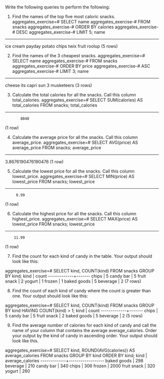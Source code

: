 Write the following queries to perform the following:

1.  Find the names of the top five most caloric snacks.
    aggregates_exercise=# SELECT name
    aggregates_exercise-# FROM snacks
    aggregates_exercise-# ORDER BY calories
    aggregates_exercise-# DESC
    aggregates_exercise-# LIMIT 5;
    name

---

ice cream
payday
potato chips
twix
fruit roolup
(5 rows)

2.  Find the names of the 3 cheapest snacks.
    aggregates_exercise=# SELECT name
    aggregates_exercise-# FROM snacks
    aggregates_exercise-# ORDER BY price
    aggregates_exercise-# ASC
    aggregates_exercise-# LIMIT 3;
    name

---

cheese its
capri sun
3 musketeers
(3 rows)

3.  Calculate the total calories for all the snacks. Call this column total_calories.
    aggregates_exercise=# SELECT SUM(calories) AS total_calories FROM snacks;
    total_calories

---

           8040

(1 row)

4.  Calculate the average price for all the snacks. Call this column average_price.
    aggregates_exercise=# SELECT AVG(price) AS average_price FROM snacks;
    average_price

---

3.8676190476190476
(1 row)

5.  Calculate the lowest price for all the snacks. Call this column lowest_price.
    aggregates_exercise=# SELECT MIN(price) AS lowest_price FROM snacks;
    lowest_price

---

         0.99

(1 row)

6.  Calculate the highest price for all the snacks. Call this column highest_price.
    aggregates_exercise=# SELECT MAX(price) AS lowest_price FROM snacks;
    lowest_price

---

        11.99

(1 row)

7.  Find the count for each kind of candy in the table. Your output should look like this:

aggregates_exercise=# SELECT kind, COUNT(kind) FROM snacks GROUP BY kind;
kind | count
-------------+-------
chips | 5
candy bar | 5
fruit snack | 2
yogurt | 1
frozen | 1
baked goods | 5
beverage | 2
(7 rows)

8.  Find the count of each kind of candy where the count is greater than one. Your output should look like this:

aggregates_exercise=# SELECT kind, COUNT(kind) FROM snacks GROUP BY kind HAVING COUNT(kind) > 1;
kind | count
-------------+-------
chips | 5
candy bar | 5
fruit snack | 2
baked goods | 5
beverage | 2
(5 rows)

9.  Find the average number of calories for each kind of candy and call the name of your column that contains the average average_calories. Order your output by the kind of candy in ascending order. Your output should look like this.

aggregates_exercise=# SELECT kind, ROUND(AVG(calories))
AS average_calories
FROM snacks
GROUP BY kind
ORDER BY kind;
kind | average_calories
-------------+------------------
baked goods | 298
beverage | 210
candy bar | 340
chips | 306
frozen | 2000
fruit snack | 320
yogurt | 260
